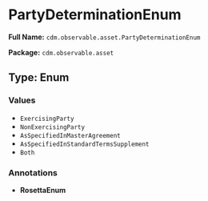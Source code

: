 # PartyDeterminationEnum

**Full Name:** `cdm.observable.asset.PartyDeterminationEnum`

**Package:** `cdm.observable.asset`

## Type: Enum

### Values

- `ExercisingParty`
- `NonExercisingParty`
- `AsSpecifiedInMasterAgreement`
- `AsSpecifiedInStandardTermsSupplement`
- `Both`
### Annotations

- **RosettaEnum**

